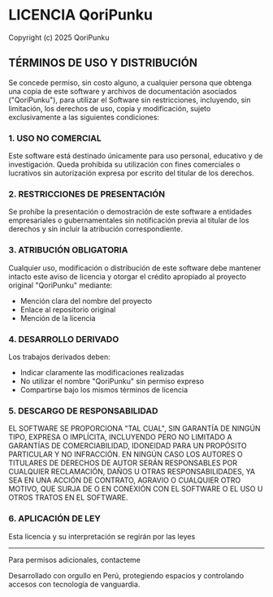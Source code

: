 # LICENCIA QoriPunku

Copyright (c) 2025 QoriPunku

## TÉRMINOS DE USO Y DISTRIBUCIÓN

Se concede permiso, sin costo alguno, a cualquier persona que obtenga una copia de este software y archivos de documentación asociados ("QoriPunku"), para utilizar el Software sin restricciones, incluyendo, sin limitación, los derechos de uso, copia y modificación, sujeto exclusivamente a las siguientes condiciones:

### 1. USO NO COMERCIAL
Este software está destinado únicamente para uso personal, educativo y de investigación. Queda prohibida su utilización con fines comerciales o lucrativos sin autorización expresa por escrito del titular de los derechos.

### 2. RESTRICCIONES DE PRESENTACIÓN
Se prohíbe la presentación o demostración de este software a entidades empresariales o gubernamentales sin notificación previa al titular de los derechos y sin incluir la atribución correspondiente.

### 3. ATRIBUCIÓN OBLIGATORIA
Cualquier uso, modificación o distribución de este software debe mantener intacto este aviso de licencia y otorgar el crédito apropiado al proyecto original "QoriPunku" mediante:
- Mención clara del nombre del proyecto
- Enlace al repositorio original
- Mención de la licencia

### 4. DESARROLLO DERIVADO
Los trabajos derivados deben:
- Indicar claramente las modificaciones realizadas
- No utilizar el nombre "QoriPunku" sin permiso expreso
- Compartirse bajo los mismos términos de licencia

### 5. DESCARGO DE RESPONSABILIDAD

EL SOFTWARE SE PROPORCIONA "TAL CUAL", SIN GARANTÍA DE NINGÚN TIPO, EXPRESA O IMPLÍCITA, INCLUYENDO PERO NO LIMITADO A GARANTÍAS DE COMERCIABILIDAD, IDONEIDAD PARA UN PROPÓSITO PARTICULAR Y NO INFRACCIÓN. EN NINGÚN CASO LOS AUTORES O TITULARES DE DERECHOS DE AUTOR SERÁN RESPONSABLES POR CUALQUIER RECLAMACIÓN, DAÑOS U OTRAS RESPONSABILIDADES, YA SEA EN UNA ACCIÓN DE CONTRATO, AGRAVIO O CUALQUIER OTRO MOTIVO, QUE SURJA DE O EN CONEXIÓN CON EL SOFTWARE O EL USO U OTROS TRATOS EN EL SOFTWARE.

### 6. APLICACIÓN DE LEY
Esta licencia y su interpretación se regirán por las leyes

---

Para permisos adicionales, contacteme

Desarrollado con orgullo en Perú, protegiendo espacios y controlando accesos con tecnología de vanguardia.
